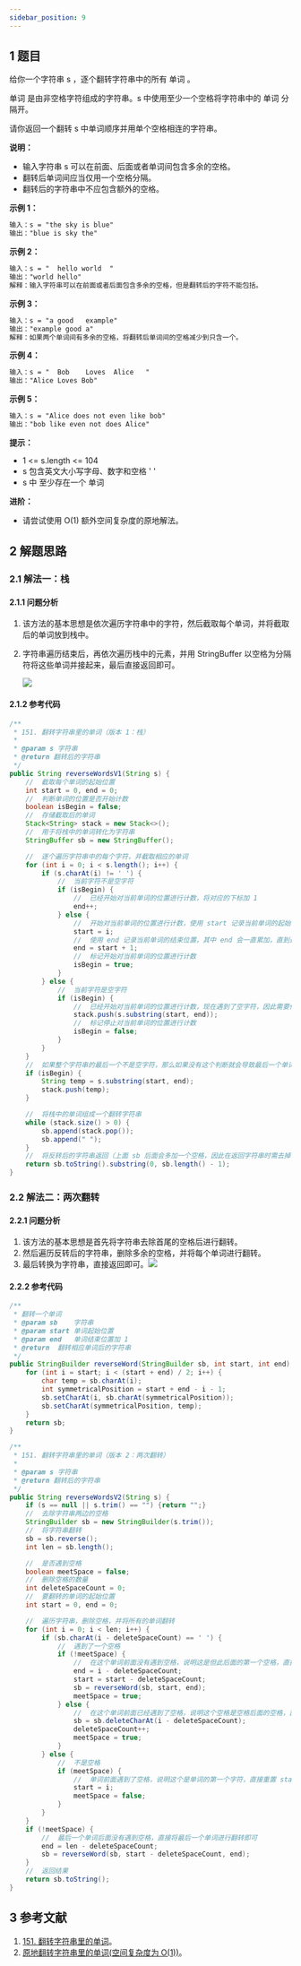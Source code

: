 ```yaml
---
sidebar_position: 9
---
```


## 1 题目

给你一个字符串 s ，逐个翻转字符串中的所有 单词 。

单词 是由非空格字符组成的字符串。s 中使用至少一个空格将字符串中的 单词 分隔开。

请你返回一个翻转 s 中单词顺序并用单个空格相连的字符串。

**说明：**

* 输入字符串 s 可以在前面、后面或者单词间包含多余的空格。
* 翻转后单词间应当仅用一个空格分隔。
* 翻转后的字符串中不应包含额外的空格。

**示例 1：**

```txt
输入：s = "the sky is blue"
输出："blue is sky the"
```

**示例 2：**

```txt
输入：s = "  hello world  "
输出："world hello"
解释：输入字符串可以在前面或者后面包含多余的空格，但是翻转后的字符不能包括。
```

**示例 3：**

```txt
输入：s = "a good   example"
输出："example good a"
解释：如果两个单词间有多余的空格，将翻转后单词间的空格减少到只含一个。
```

**示例 4：**

```txt
输入：s = "  Bob    Loves  Alice   "
输出："Alice Loves Bob"
```

**示例 5：**

```txt
输入：s = "Alice does not even like bob"
输出："bob like even not does Alice"
```

**提示：**

* 1 <= s.length <= 104
* s 包含英文大小写字母、数字和空格 ' '
* s 中 至少存在一个 单词

**进阶：**

* 请尝试使用 O(1) 额外空间复杂度的原地解法。

## 2 解题思路

### 2.1 解法一：栈

#### 2.1.1 问题分析

1. 该方法的基本思想是依次遍历字符串中的字符，然后截取每个单词，并将截取后的单词放到栈中。
2. 字符串遍历结束后，再依次遍历栈中的元素，并用 StringBuffer 以空格为分隔符将这些单词并接起来，最后直接返回即可。
   
   ![](https://notebook.ricear.com/media/202107/151-翻转字符串里的单词（解法一：栈）_1625841088.gif)

#### 2.1.2 参考代码

```java
/**
 * 151. 翻转字符串里的单词（版本 1：栈）
 *
 * @param s 字符串
 * @return 翻转后的字符串
 */
public String reverseWordsV1(String s) {
    //  截取每个单词的起始位置
    int start = 0, end = 0;
    //  判断单词的位置是否开始计数
    boolean isBegin = false;
    //  存储截取后的单词
    Stack<String> stack = new Stack<>();
    //  用于将栈中的单词转化为字符串
    StringBuffer sb = new StringBuffer();

    //  逐个遍历字符串中的每个字符，并截取相应的单词
    for (int i = 0; i < s.length(); i++) {
        if (s.charAt(i) != ' ') {
            //  当前字符不是空字符
            if (isBegin) {
                //  已经开始对当前单词的位置进行计数，将对应的下标加 1
                end++;
            } else {
                //  开始对当前单词的位置进行计数，使用 start 记录当前单词的起始位置
                start = i;
                //  使用 end 记录当前单词的结束位置，其中 end 会一直累加，直到遇到空字符
                end = start + 1;
                //  标记开始对当前单词的位置进行计数
                isBegin = true;
            }
        } else {
            //  当前字符是空字符
            if (isBegin) {
                //  已经开始对当前单词的位置进行计数，现在遇到了空字符，因此需要停止对当前单词的位置进行计数，然后截取字符串中 [start, end) 之间的字符，这些字符便构成了当前单词
                stack.push(s.substring(start, end));
                //  标记停止对当前单词的位置进行计数
                isBegin = false;
            }
        }
    }
    //  如果整个字符串的最后一个不是空字符，那么如果没有这个判断就会导致最后一个单词漏记
    if (isBegin) {
        String temp = s.substring(start, end);
        stack.push(temp);
    }

    //  将栈中的单词组成一个翻转字符串
    while (stack.size() > 0) {
        sb.append(stack.pop());
        sb.append(" ");
    }
    //  将反转后的字符串返回（上面 sb 后面会多加一个空格，因此在返回字符串时需去掉 ）
    return sb.toString().substring(0, sb.length() - 1);
}
```

### 2.2 解法二：两次翻转

#### 2.2.1 问题分析

1. 该方法的基本思想是首先将字符串去除首尾的空格后进行翻转。
2. 然后遍历反转后的字符串，删除多余的空格，并将每个单词进行翻转。
3. 最后转换为字符串，直接返回即可。![](https://notebook.ricear.com/media/202107/151-翻转字符串里的单词（解法二：两次翻转）_1625841097.gif)

#### 2.2.2 参考代码

```java
/**
 * 翻转一个单词
 * @param sb    字符串
 * @param start 单词起始位置
 * @param end   单词结束位置加 1
 * @return  翻转相应单词后的字符串
 */
public StringBuilder reverseWord(StringBuilder sb, int start, int end) {
    for (int i = start; i < (start + end) / 2; i++) {
        char temp = sb.charAt(i);
        int symmetricalPosition = start + end - i - 1;
        sb.setCharAt(i, sb.charAt(symmetricalPosition));
        sb.setCharAt(symmetricalPosition, temp);
    }
    return sb;
}

/**
 * 151. 翻转字符串里的单词（版本 2：两次翻转）
 *
 * @param s 字符串
 * @return 翻转后的字符串
 */
public String reverseWordsV2(String s) {
    if (s == null || s.trim() == "") {return "";}
    //  去除字符串两边的空格
    StringBuilder sb = new StringBuilder(s.trim());
    //  将字符串翻转
    sb = sb.reverse();
    int len = sb.length();

    //  是否遇到空格
    boolean meetSpace = false;
    //  删除空格的数量
    int deleteSpaceCount = 0;
    //  要翻转的单词的起始位置
    int start = 0, end = 0;

    //  遍历字符串，删除空格，并将所有的单词翻转
    for (int i = 0; i < len; i++) {
        if (sb.charAt(i - deleteSpaceCount) == ' ') {
            //  遇到了一个空格
            if (!meetSpace) {
                //  在这个单词前面没有遇到空格，说明这是但此后面的第一个空格，直接将 [start, end) 之间的单词进行翻转即可（注：start 和 end 为更正后的位置，即减去了删除空格的长度）
                end = i - deleteSpaceCount;
                start = start - deleteSpaceCount;
                sb = reverseWord(sb, start, end);
                meetSpace = true;
            } else {
                //  在这个单词前面已经遇到了空格，说明这个空格是空格后面的空格，直接删掉即可
                sb = sb.deleteCharAt(i - deleteSpaceCount);
                deleteSpaceCount++;
                meetSpace = true;
            }
        } else {
            //  不是空格
            if (meetSpace) {
                //  单词前面遇到了空格，说明这个是单词的第一个字符，直接重置 start 的位置，然后标记为未遇到空格
                start = i;
                meetSpace = false;
            }
        }
    }
    if (!meetSpace) {
        //  最后一个单词后面没有遇到空格，直接将最后一个单词进行翻转即可
        end = len - deleteSpaceCount;
        sb = reverseWord(sb, start - deleteSpaceCount, end);
    }
    //  返回结果
    return sb.toString();
}
```

## 3 参考文献

1. [151. 翻转字符串里的单词](https://leetcode-cn.com/problems/reverse-words-in-a-string)。
2. [原地翻转字符串里的单词(空间复杂度为 O(1))](https://leetcode-cn.com/problems/reverse-words-in-a-string/solution/yuan-di-fan-zhuan-zi-fu-chuan-li-de-dan-wbsaw)。

